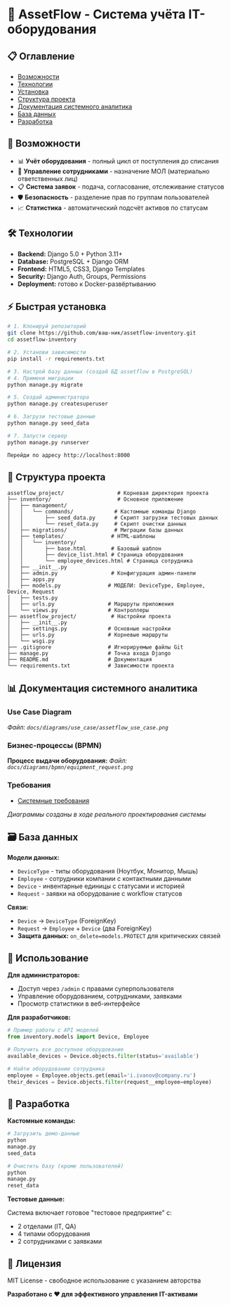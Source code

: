 # 🏢 AssetFlow - Система учёта IT-оборудования

## 📋 Оглавление

- [Возможности](#возможности)
- [Технологии](#технологии)
- [Установка](#установка)
- [Структура проекта](#структура-проекта)
- [Документация системного аналитика](#-документация-системного-аналитика)
- [База данных](#база-данных)
- [Разработка](#разработка)

## 🚀 Возможности

- 📊 **Учёт оборудования** - полный цикл от поступления до списания
- 👥 **Управление сотрудниками** - назначение МОЛ (материально ответственных лиц)
- 📋 **Система заявок** - подача, согласование, отслеживание статусов
- 🛡️ **Безопасность** - разделение прав по группам пользователей
- 📈 **Статистика** - автоматический подсчёт активов по статусам

## 🛠 Технологии

- **Backend:** Django 5.0 + Python 3.11+
- **Database:** PostgreSQL + Django ORM
- **Frontend:** HTML5, CSS3, Django Templates
- **Security:** Django Auth, Groups, Permissions
- **Deployment:** готово к Docker-развёртыванию

## ⚡ Быстрая установка

```bash
# 1. Клонируй репозиторий
git clone https://github.com/ваш-ник/assetflow-inventory.git
cd assetflow-inventory

# 2. Установи зависимости
pip install -r requirements.txt

# 3. Настрой базу данных (создай БД assetflow в PostgreSQL)
# 4. Примени миграции
python manage.py migrate

# 5. Создай администратора
python manage.py createsuperuser

# 6. Загрузи тестовые данные
python manage.py seed_data

# 7. Запусти сервер
python manage.py runserver

Перейди по адресу http://localhost:8000
```

## 📁 Структура проекта

```
assetflow_project/                 # Корневая директория проекта
├── inventory/                     # Основное приложение
│   ├── management/
│   │   └── commands/             # Кастомные команды Django
│   │       ├── seed_data.py      # Скрипт загрузки тестовых данных
│   │       └── reset_data.py     # Скрипт очистки данных
│   ├── migrations/               # Миграции базы данных
│   ├── templates/               # HTML-шаблоны
│   │   └── inventory/
│   │       ├── base.html        # Базовый шаблон
│   │       ├── device_list.html # Страница оборудования
│   │       └── employee_devices.html # Страница сотрудника
│   ├── __init__.py
│   ├── admin.py                 # Конфигурация админ-панели
│   ├── apps.py
│   ├── models.py               # МОДЕЛИ: DeviceType, Employee, Device, Request
│   ├── tests.py
│   ├── urls.py                 # Маршруты приложения
│   └── views.py                # Контроллеры
├── assetflow_project/           # Настройки проекта
│   ├── __init__.py
│   ├── settings.py             # Основные настройки
│   ├── urls.py                 # Корневые маршруты
│   └── wsgi.py
├── .gitignore                  # Игнорируемые файлы Git
├── manage.py                   # Точка входа Django
├── README.md                   # Документация
└── requirements.txt            # Зависимости проекта
```

## 📊 Документация системного аналитика


### Use Case Diagram
*Файл: `docs/diagrams/use_case/assetflow_use_case.png`*

### Бизнес-процессы (BPMN)
**Процесс выдачи оборудования:**
*Файл: `docs/diagrams/bpmn/equipment_request.png`*

### Требования
- [Системные требования](/docs/requirements/system_requirements.md)

*Диаграммы созданы в ходе реального проектирования системы*

## 🗃 База данных

**Модели данных:**

- `DeviceType` - типы оборудования (Ноутбук, Монитор, Мышь)
- `Employee` - сотрудники компании с контактными данными
- `Device` - инвентарные единицы с статусами и историей
- `Request` - заявки на оборудование с workflow статусов

**Связи:**

- `Device` → `DeviceType` (ForeignKey)
- `Request` → `Employee` + `Device` (два ForeignKey)
- **Защита данных:** `on_delete=models.PROTECT` для критических связей

## 🎯 Использование

**Для администраторов:**

- Доступ через `/admin` с правами суперпользователя
- Управление оборудованием, сотрудниками, заявками
- Просмотр статистики в веб-интерфейсе

**Для разработчиков:**

```python
# Пример работы с API моделей
from inventory.models import Device, Employee

# Получить все доступное оборудование
available_devices = Device.objects.filter(status='available')

# Найти оборудование сотрудника
employee = Employee.objects.get(email='i.ivanov@company.ru')
their_devices = Device.objects.filter(request__employee=employee)
```

## 🔧 Разработка

**Кастомные команды:**

```python
# Загрузить демо-данные
python
manage.py
seed_data

# Очистить базу (кроме пользователей) 
python
manage.py
reset_data
```

**Тестовые данные:**

Система включает готовое "тестовое предприятие" с:

- 2 отделами (IT, QA)
- 4 типами оборудования
- 2 сотрудниками с заявками

## 📄 Лицензия

MIT License - свободное использование с указанием авторства

**Разработано с ❤️ для эффективного управления IT-активами**

